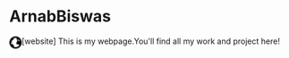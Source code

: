 # ArnabBiswas
<img align="left" alt="arnabb1swas.github.io/ArnabBiswas" width="22px" src="https://raw.githubusercontent.com/iconic/open-iconic/master/svg/globe.svg" />[website] This is my webpage.You'll find all my work and project here!
